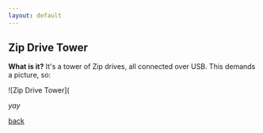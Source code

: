 ```yaml
---
layout: default
---
```


## Zip Drive Tower

**What is it?** It's a tower of Zip drives, all connected over USB. This demands a picture, so:

![Zip Drive Tower](


<!-- You can also use the # to declare titles of pages. No need to use Frontmatter all the time. If you don't use # then it works as expected i.e it doesn't come up in the side bar -->
_yay_

[back](./)
